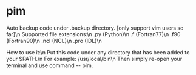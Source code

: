 # pim
Auto backup code under .backup directory. [only support vim users so far]\n
Supported file extensions:\n
    .py   (Python)\n
    .f    (Fortran77)\n
    .f90  (Fortran90)\n
    .ncl  (NCL)\n
    .pro  (IDL)\n

How to use it:\n
    Put this code under any directory that has been added to your $PATH.\n
    For example: /usr/local/bin\n
    Then simply re-open your terminal and use command -- pim.
